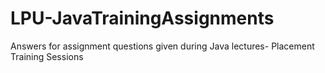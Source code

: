 # LPU-JavaTrainingAssignments
Answers for assignment questions given during Java lectures- Placement Training Sessions
